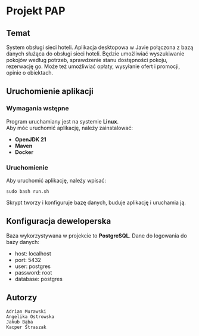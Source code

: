 # Projekt PAP

## Temat
System obsługi sieci hoteli.
Aplikacja desktopowa w Javie połączona z bazą danych służąca do obsługi sieci hoteli. Będzie umożliwiać wyszukiwanie pokojów według potrzeb, sprawdzenie stanu dostępności pokoju, rezerwację go. Może też umożliwiać opłaty, wysyłanie ofert i promocji, opinie o obiektach.

## Uruchomienie aplikacji
### Wymagania wstępne
Program uruchamiany jest na systemie **Linux**.\
Aby móc uruchomić aplikację, należy zainstalować:
- **OpenJDK 21**
- **Maven**
- **Docker**

### Uruchomienie
Aby uruchomić aplikację, należy wpisać:
```
sudo bash run.sh
```
Skrypt tworzy i konfiguruje bazę danych, buduje aplikację i uruchamia ją.

## Konfiguracja deweloperska
Baza wykorzystywana w projekcie to **PostgreSQL**.
Dane do logowania do bazy danych:
- host: localhost
- port: 5432
- user: postgres
- password: root
- database: postgres

## Autorzy
    Adrian Murawski
    Angelika Ostrowska
    Jakub Bąba
    Kacper Straszak